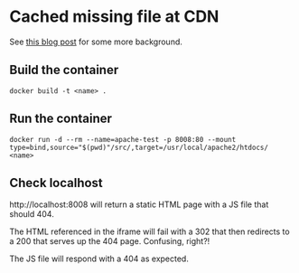 # Cached missing file at CDN

See [this blog post](https://www.michaelehead.com/2020/01/08/bug-case-studies.html#cdn-caching-a-missing-file) for some more background.

## Build the container
`docker build -t <name> .`

## Run the container
`docker run -d --rm --name=apache-test -p 8008:80 --mount type=bind,source="$(pwd)"/src/,target=/usr/local/apache2/htdocs/ <name>`

## Check localhost
http://localhost:8008 will return a static HTML page with a JS file that should 404.

The HTML referenced in the iframe will fail with a 302 that then redirects to a 200 that serves up the 404 page. Confusing, right?!

The JS file will respond with a 404 as expected. 

